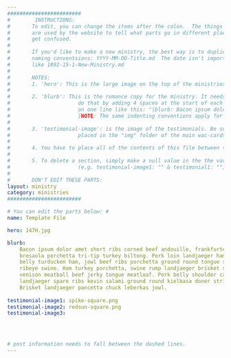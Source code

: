 ```yaml
---
########################
#        INSTRUCTIONS:
#       To edit, you can change the items after the colon.  The things before the colon, like "name" and "blurb"
#       are used by the website to tell what parts go in different places.  If you change that, the website will
#       get confused.  
# 
#       If you'd like to make a new ministry, the best way is to duplicate this file, then rename it with the same 
#       naming conventsions: YYYY-MM-DD-Title.md  The date isn't important, so you can just put in a fake date
#       like 1892-15-1-New-Ministry.md
# 
#       NOTES:
#       1. 'hero': This is the large image on the top of the ministries page.  
# 
#       2. 'blurb': This is the romance copy for the ministry. It needs to be indented once below the tag 'blurb:'  You can do
#                      do that by adding 4 spaces at the start of each new line.  Another way to do it is simply add the whole blurb
#                      on one line like this: "|blurb: Bacon ipsum dolor amet short ribs corned beef andouille, frankfurter chuck...etc."
#                      [NOTE: The same indenting conventions apply for testimonials no. 1-3.]
# 
#       3. 'testimonial-image': is the image of the testimonials. Be sure that it the file name of the image AND that the file is
#                      placed in the "img" folder of the main wac-cards directory.
# 
#       4. You have to place all of the contents of this file between the --- marks.  Anything outside of it won't be recognized.
# 
#       5. To delete a section, simply make a null value in the the variable added to the tag by adding empty qoutes "". 
#                      (e.g. testimonial-image1: "" & testimonial1: "")
# 
#       DON'T EDIT THESE PARTS:
layout: ministry
category: ministries
########################

# You can edit the parts below: #
name: Template File

hero: 147H.jpg

blurb: 
    Bacon ipsum dolor amet short ribs corned beef andouille, frankfurter chuck 
    bresaola porchetta tri-tip turkey biltong. Pork loin landjaeger ham hock pork
    belly turducken ham, jowl beef ribs porchetta ground round tongue shoulder 
    ribeye swine. Ham turkey porchetta, swine rump landjaeger brisket short ribs 
    venison meatball beef jerky tongue meatloaf. Pork belly shoulder capicola, 
    landjaeger spare ribs kevin salami ground round kielbasa doner strip steak. 
    Brisket landjaeger pancetta chuck leberkas jowl.
    
testimonial-image1: spike-square.png
testimonial-image2: redsun-square.png
testimonial-image3: 
  



# post information needs to fall between the dashed lines.    
---
```

